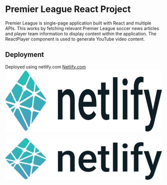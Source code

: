 # Premier League React Project
Premier League is single-page application built with React and multiple APIs.
This works by fetching relevant Premier League soccer news articles
and player team information to display content within the application.
The ReactPlayer component is used to generate YouTube video content.

## Deployment

Deployed using netlify.com
<a href="https://www.netlify.com">Netlify.com</a>
<img src="/src/components/images/netlify_logo.png" alt="Netlify" width="600" height="200">


![](src/components/images/netlify_logo.png)

